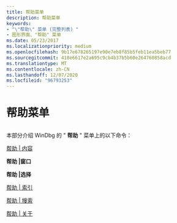 ```yaml
---
title: 帮助菜单
description: 帮助菜单
keywords:
- "\"帮助\" 菜单 (完整列表) "
- 图形界面、"帮助" 菜单
ms.date: 05/23/2017
ms.localizationpriority: medium
ms.openlocfilehash: 9b17e678265197e90e7eb8f85b5feb11ea5beb77
ms.sourcegitcommit: 418e6617e2a695c9cb4b37b5b60e264760858acd
ms.translationtype: MT
ms.contentlocale: zh-CN
ms.lasthandoff: 12/07/2020
ms.locfileid: "96793253"
---
```

# <a name="help-menu"></a>帮助菜单


## <span id="ddk_help_menu_dbg"></span><span id="DDK_HELP_MENU_DBG"></span>


本部分介绍 WinDbg 的 " **帮助** " 菜单上的以下命令：

[帮助 | 内容](help---contents.md)

**帮助 |窗口**

**帮助 |选择**

[帮助 | 索引](help---index.md)

[帮助 | 搜索](help---search.md)

[帮助 | 关于](help---about.md)

 

 





